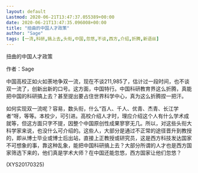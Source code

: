 ```yaml
---
layout: default
Lastmod: 2020-06-21T13:47:37.055389+00:00
date: 2020-06-21T13:47:35.096008+00:00
title: "扭曲的中国人才政策"
author: "Sage"
tags: [一流,科研,搞上去,头衔,中国,忽悠,不谈,西方,介绍,折腾,新语丝]
---
```


扭曲的中国人才政策

作者：Sage

中国高校正如火如荼地争双一流，现在不谈211,985了，估计过一段时间，也不谈双一流了，创新出新的口号。这方面，中国特行。中国科研教育界这么折腾，真能把中国的科研搞上去？甚至提出要占住世界科学中心，真为这么折腾捏一把汗。

如何实现双一流呢？容易，数头衔，什么“百人、千人、优青、杰青、长江学者“呀，等等。本校少，可引进。高校介绍人才时，理应介绍这个人有什么学术成就等，但这方面只字不提，因整个中国原创性成果寥寥无几。所以，对这些头衔大科学家来说，也没什么可介绍的。这些人，大部分是通过不正常的途径晋升到教授的，即从博士毕业或博士后出站，直接上正教授或研究员，这是西方科技发达国家不可想象的事，靠这种乱象，能把中国科研搞上去？大部分所谓的人才也是西方国家筛选下来的，他们真是学术大师？在中国还能忽悠，西方国家让他们忽悠？

(XYS20170325)

